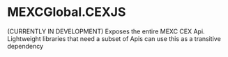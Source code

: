# MEXCGlobal.CEXJS
(CURRENTLY IN DEVELOPMENT) Exposes the entire MEXC CEX Api. Lightweight libraries that need a subset of Apis can use this as a transitive dependency
